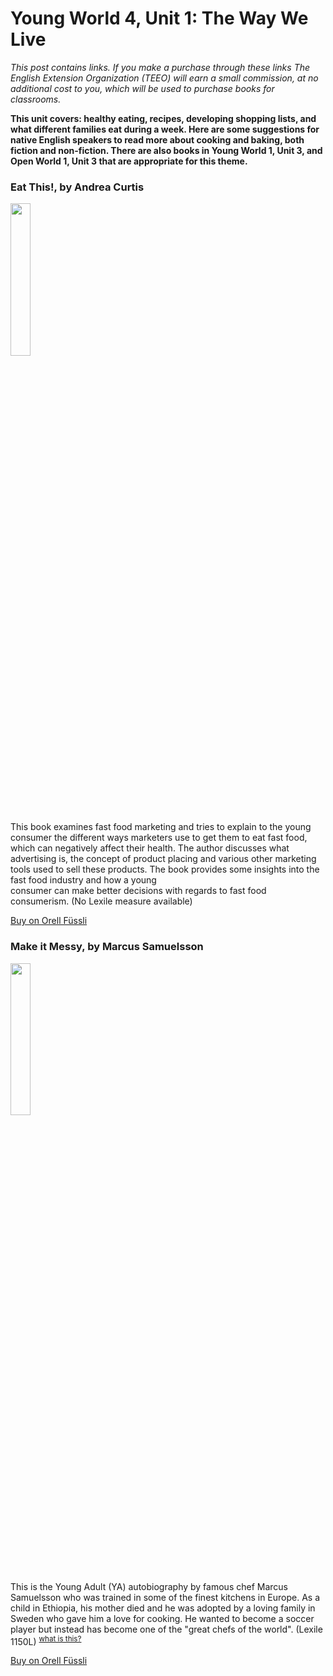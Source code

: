 # Young World 4, Unit 1: The Way We Live

*This post contains links. If you make a purchase through these links The English Extension Organization (TEEO) will earn a small commission, at no additional cost to you, which will be used to purchase books for classrooms.*

**This unit covers: healthy eating, recipes, developing shopping lists, and what different families eat during a week.   Here are some suggestions for native English speakers to read more about cooking and baking, both fiction and non-fiction.  There are also books in Young World 1, Unit 3, and Open World 1, Unit 3 that are appropriate for this theme.** 

### Eat This!, by Andrea Curtis

<img src="https://imgur.com/JerfxFx.png" width="25%" />

This book examines fast food marketing and tries to explain to the young consumer the different  ways marketers use to get them to eat fast food, which can negatively affect their health. The author  discusses what advertising is, the concept of product placing and various other marketing tools used  to sell these products. The book provides some insights into the fast food industry and how a young  
consumer can make better decisions with regards to fast food consumerism.
(No Lexile measure available)

<a href="https://www.orellfuessli.ch/shop/home/artikeldetails/A1037393229" rel="nofollow">Buy on Orell Füssli</a> 


### Make it Messy, by Marcus Samuelsson

<img src="https://i.imgur.com/g0kZ505.png" width="25%" />

This is the Young Adult (YA) autobiography by famous chef Marcus Samuelsson who was trained in some of the finest kitchens in Europe.  As a child in Ethiopia, his mother died and he was adopted by a loving family in Sweden who gave him a love for cooking.  He wanted to become a soccer player but instead has become one of the "great chefs of the world".  (Lexile 1150L) <sup>[what is this?](/resources/Lexile%20Levels)</sup>

<a href="https://www.orellfuessli.ch/shop/home/artikeldetails/A1034596066" rel="nofollow">Buy on Orell Füssli</a>
<!--stackedit_data:
eyJoaXN0b3J5IjpbLTQzNzk5OTMwMiwyMjE3NjY1NTEsLTE0OD
M2NzkxMjMsLTE2NDk4NTc0NzldfQ==
-->